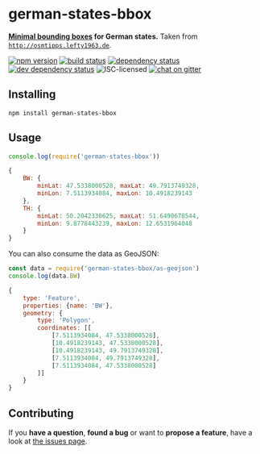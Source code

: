 # german-states-bbox

**[Minimal bounding boxes](https://en.wikipedia.org/wiki/Minimum_bounding_box) for German states.** Taken from [`http://osmtipps.lefty1963.de`](http://osmtipps.lefty1963.de/2008/10/api-und-bounding-box.html).

[![npm version](https://img.shields.io/npm/v/german-states-bbox.svg)](https://www.npmjs.com/package/german-states-bbox)
[![build status](https://img.shields.io/travis/derhuerst/german-states-bbox.svg)](https://travis-ci.org/derhuerst/german-states-bbox)
[![dependency status](https://img.shields.io/david/derhuerst/german-states-bbox.svg)](https://david-dm.org/derhuerst/german-states-bbox)
[![dev dependency status](https://img.shields.io/david/dev/derhuerst/german-states-bbox.svg)](https://david-dm.org/derhuerst/german-states-bbox#info=devDependencies)
![ISC-licensed](https://img.shields.io/github/license/derhuerst/german-states-bbox.svg)
[![chat on gitter](https://badges.gitter.im/derhuerst.svg)](https://gitter.im/derhuerst)


## Installing

```shell
npm install german-states-bbox
```


## Usage

```js
console.log(require('german-states-bbox'))
```

```js
{
	BW: {
	  	minLat: 47.5338000528, maxLat: 49.7913749328,
	  	minLon: 7.5113934084, maxLon: 10.4918239143
	},
	TH: {
		minLat: 50.2042330625, maxLat: 51.6490678544,
		minLon: 9.8778443239, maxLon: 12.6531964048
	}
}
```

You can also consume the data as GeoJSON:

```js
const data = require('german-states-bbox/as-geojson')
console.log(data.BW)
```

```js
{
	type: 'Feature',
	properties: {name: 'BW'},
	geometry: {
		type: 'Polygon',
		coordinates: [[
			[7.5113934084, 47.5338000528],
			[10.4918239143, 47.5338000528],
			[10.4918239143, 49.7913749328],
			[7.5113934084, 49.7913749328],
			[7.5113934084, 47.5338000528]
		]]
	}
}
```


## Contributing

If you **have a question**, **found a bug** or want to **propose a feature**, have a look at [the issues page](https://github.com/derhuerst/german-states-bbox/issues).
